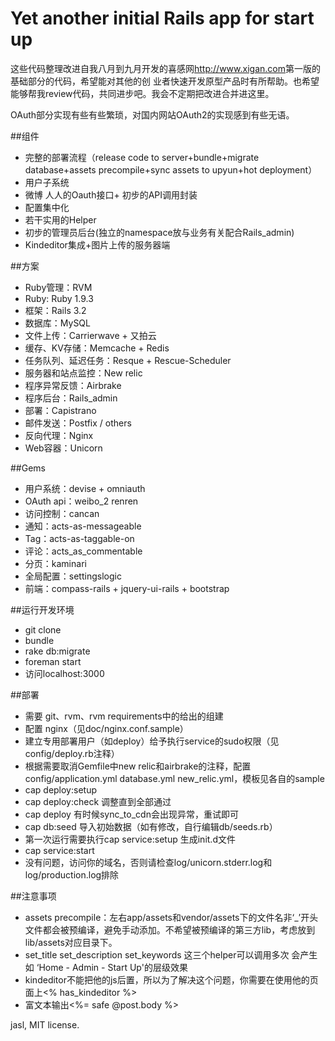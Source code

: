 Yet another initial Rails app for start up
======
这些代码整理改进自我八月到九月开发的喜感网<http://www.xigan.com>第一版的基础部分的代码，希望能对其他的创 业者快速开发原型产品时有所帮助。也希望能够帮我review代码，共同进步吧。我会不定期把改进合并进这里。

OAuth部分实现有些有些繁琐，对国内网站OAuth2的实现感到有些无语。

##组件
- 完整的部署流程（release code to server+bundle+migrate database+assets precompile+sync assets to upyun+hot deployment）
- 用户子系统
- 微博 人人的Oauth接口+ 初步的API调用封装
- 配置集中化
- 若干实用的Helper
- 初步的管理员后台(独立的namespace放与业务有关配合Rails_admin)
- Kindeditor集成+图片上传的服务器端

##方案
- Ruby管理：RVM
- Ruby: Ruby 1.9.3
- 框架：Rails 3.2
- 数据库：MySQL
- 文件上传：Carrierwave + 又拍云
- 缓存、KV存储：Memcache + Redis
- 任务队列、延迟任务：Resque + Rescue-Scheduler
- 服务器和站点监控：New relic
- 程序异常反馈：Airbrake
- 程序后台：Rails_admin
- 部署：Capistrano
- 邮件发送：Postfix / others
- 反向代理：Nginx
- Web容器：Unicorn

##Gems
- 用户系统：devise + omniauth
- OAuth api：weibo_2 renren
- 访问控制：cancan
- 通知：acts-as-messageable
- Tag：acts-as-taggable-on
- 评论：acts_as_commentable
- 分页：kaminari
- 全局配置：settingslogic
- 前端：compass-rails + jquery-ui-rails + bootstrap

##运行开发环境
- git clone
- bundle
- rake db:migrate
- foreman start
- 访问localhost:3000

##部署
- 需要 git、rvm、rvm requirements中的给出的组建
- 配置 nginx（见doc/nginx.conf.sample）
- 建立专用部署用户（如deploy）给予执行service的sudo权限（见config/deploy.rb注释）
- 根据需要取消Gemfile中new relic和airbrake的注释，配置config/application.yml database.yml new_relic.yml，模板见各自的sample 
- cap deploy:setup
- cap deploy:check 调整直到全部通过
- cap deploy 有时候sync_to_cdn会出现异常，重试即可
- cap db:seed 导入初始数据（如有修改，自行编辑db/seeds.rb）
- 第一次运行需要执行cap service:setup 生成init.d文件
- cap service:start
- 没有问题，访问你的域名，否则请检查log/unicorn.stderr.log和log/production.log排除

##注意事项
- assets precompile：左右app/assets和vendor/assets下的文件名非‘_’开头文件都会被预编译，避免手动添加。不希望被预编译的第三方lib，考虑放到lib/assets对应目录下。
- set_title set_description set_keywords 这三个helper可以调用多次 会产生如 ‘Home - Admin - Start Up'的层级效果
- kindeditor不能把他的js后置，所以为了解决这个问题，你需要在使用他的页面上<% has_kindeditor %>
- 富文本输出<%= safe @post.body %>


jasl, MIT license.
